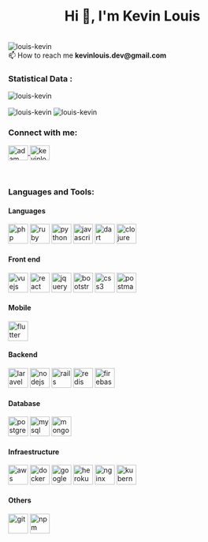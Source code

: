 <h1 align="center">Hi 👋, I'm Kevin Louis</h1>
<br>
 <img src="https://komarev.com/ghpvc/?username=louis-kevin&color=ff79c6&style=for-the-badge" alt="louis-kevin" />
 <br>
📫 How to reach me <b>kevinlouis.dev@gmail.com</b>
 
<h3>Statistical Data :</h3>
<p>
    <img align="center"
        src="https://github-profile-trophy.vercel.app/?username=ryo-ma&theme=dracula&row=1&column=6&no-frame=true"
        alt="louis-kevin"
        bg_color=#808080/>
</p>
<p>
    <img align="center"
        src="https://github-readme-stats.vercel.app/api/top-langs?username=louis-kevin&layout=compact&hide=php,objective-c,kotlin,swift,java,html&langs_count=20&title_color=ff79c6&bg_color=282a36&text_color=ffffff&hide_border=true"
        alt="louis-kevin"
        bg_color=#808080/>
 <img align="center"
        src="https://github-readme-stats.vercel.app/api?username=louis-kevin&hide_rank=true&count_private=true&line_height=28&card_width=307&show_icons=true&title_color=ff79c6&bg_color=282a36&text_color=ffffff&hide_border=true"
        alt="louis-kevin" />    
</p>
<p>
        
</p>


<h3 align="left">Connect with me:</h3>
<p align="left">
    <a href="https://www.linkedin.com/in/kevin-louis-santos-303160120/" target="blank">
        <img
            align="center"
            src="https://raw.githubusercontent.com/rahuldkjain/github-profile-readme-generator/master/src/images/icons/Social/linked-in-alt.svg"
            alt="adam pithewan" height="30" width="40" />
    </a>
    <a href="https://instagram.com/kevinlouis.js" target="blank"><img
            align="center"
            src="https://raw.githubusercontent.com/rahuldkjain/github-profile-readme-generator/master/src/images/icons/Social/instagram.svg"
            alt="kevinlouis.js" height="30" width="40" /></a>
</p>

<br>

<h3 align="left">Languages and Tools:</h3>

<h4>Languages</h4>
<p align="left">
    <img 
        src="https://github.com/railwayapp/devicons/blob/main/static/i/php.svg"
        alt="php"
        width="40" height="40" />
    <img
        src="https://github.com/railwayapp/devicons/blob/main/static/i/ruby.svg"
        alt="ruby"
        width="40" height="40" />
    <img
        src="https://github.com/railwayapp/devicons/blob/main/static/i/python.svg"
        alt="python"
        width="40" height="40" />
    <img
        src="https://github.com/railwayapp/devicons/blob/main/static/i/javascript.svg"
        alt="javascript"
        width="40" height="40" />
    <img
        src="https://github.com/railwayapp/devicons/blob/main/static/i/dart.svg"
        alt="dart"
        width="40" height="40" />
    <img
        src="https://github.com/railwayapp/devicons/blob/main/static/i/clojure.svg"
        alt="clojure"
        width="40" height="40" />
</p>

<h4>Front end</h4>
<p align="left">
    <img
        src="https://github.com/railwayapp/devicons/blob/main/static/i/vuejs.svg"
        alt="vuejs"
        width="40" height="40" />
    <img
        src="https://github.com/railwayapp/devicons/blob/main/static/i/react.svg"
        alt="react"
        width="40" height="40" />
    <img
        src="https://github.com/railwayapp/devicons/blob/main/static/i/jquery.svg"
        alt="jquery"
        width="40" height="40" />
    <img
        src="https://github.com/railwayapp/devicons/blob/main/static/i/bootstrap.svg"
        alt="bootstrap"
        width="40" height="40" />
    <img
        src="https://github.com/railwayapp/devicons/blob/main/static/i/css3.svg"
        alt="css3"
        width="40" height="40" />
    <img
        src="https://github.com/railwayapp/devicons/blob/main/static/i/postman.svg"
        alt="postman"
        width="40" height="40" />
</p>
<h4>Mobile</h4>
<p align="left">
    <img
        src="https://github.com/railwayapp/devicons/blob/main/static/i/flutter.svg"
        alt="flutter"
        width="40" height="40" />
</p>
 
<h4>Backend</h4>
<p align="left">
    <img
        src="https://github.com/railwayapp/devicons/blob/main/static/i/laravel.svg"
        alt="laravel"
        width="40" height="40" />
    <img
        src="https://github.com/railwayapp/devicons/blob/main/static/i/nodejs.svg"
        alt="nodejs"
        width="40" height="40" />
    <img
        src="https://github.com/railwayapp/devicons/blob/main/static/i/rails.svg"
        alt="rails"
        width="40" height="40" />
    <img
        src="https://github.com/railwayapp/devicons/blob/main/static/i/redis.svg"
        alt="redis"
        width="40" height="40" />
    <img
        src="https://github.com/railwayapp/devicons/blob/main/static/i/firebase.svg"
        alt="firebase"
        width="40" height="40" />
</p>
<h4>Database</h4>
<p align="left">
    <img
        src="https://github.com/railwayapp/devicons/blob/main/static/i/postgresql.svg"
        alt="postgresql"
        width="40" height="40" />
    <img
        src="https://github.com/railwayapp/devicons/blob/main/static/i/mysql.svg"
        alt="mysql"
        width="40" height="40" />
    <img
        src="https://github.com/railwayapp/devicons/blob/main/static/i/mongodb.svg"
        alt="mongodb"
        width="40" height="40" />
</p>
<h4>Infraestructure</h4>
<p align="left">
    <img 
        src="https://github.com/railwayapp/devicons/blob/main/static/i/aws.svg"
        alt="aws"
        width="40" height="40" />
    <img
        src="https://github.com/railwayapp/devicons/blob/main/static/i/docker.svg"
        alt="docker"
        width="40" height="40" />
    <img
        src="https://github.com/railwayapp/devicons/blob/main/static/i/googlecloud.svg"
        alt="googlecloud"
        width="40" height="40" />
    <img
        src="https://github.com/railwayapp/devicons/blob/main/static/i/heroku.svg"
        alt="heroku"
        width="40" height="40" />
    <img
        src="https://github.com/railwayapp/devicons/blob/main/static/i/nginx.svg"
        alt="nginx"
        width="40" height="40" />
    <img
        src="https://github.com/railwayapp/devicons/blob/main/static/i/kubernetes.svg"
        alt="kubernetes"
        width="40" height="40" />
</p>
<h4>Others</h4>
<p align="left">
    <img 
        src="https://github.com/railwayapp/devicons/blob/main/static/i/git.svg"
        alt="git"
        width="40" height="40" />
    <img 
        src="https://github.com/railwayapp/devicons/blob/main/static/i/npm.svg"
        alt="npm"
        width="40" height="40" />
</p>

